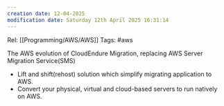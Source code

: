```yaml
---
creation date: 12-04-2025
modification date: Saturday 12th April 2025 16:31:14
---
```

Rel: [[Programming/AWS/AWS]]
Tags: #aws

The AWS evolution of CloudEndure Migration, replacing AWS Server Migration Service(SMS)
- Lift and shift(rehost) solution which simplify migrating application to AWS.
- Convert your physical, virtual and cloud-based servers to run natively on AWS.


